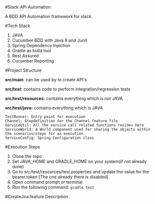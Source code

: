 #Slack API Automation

A BDD API Automation framework for slack.

#Tech Stack

1. JAVA
2. Cucumber BDD with Java 8 and Junit
3. Spring Dependency Injection
4. Gradle as build tool
5. Rest Assured
6. Cucumber Reporting


#Project Structure

**src/main**: can be used by to create API's

**src/test**: contains code to perform integration/regression tests

**src/test/resources:** contains everything which is not JAVA

**src/test/java:** contains everything which is JAVA

    TestRunner: Entry point for execution
    Channel: Stepdefinition for the Channel.feature file
    ServiceUtil: All the service call related functions resides here
    ServiceWorld: A World component used for sharing the objects eithin the scenarios/steps for an execution
    ServiceConfig: Spring Configuration class
    
#Execution Steps

1. Clone the repo
2. Set JAVA_HOME and GRADLE_HOME on your system(if not already done)
3. Go to src/test/resources/test.properties and update the value for the bearer.token [The one already there is disabled]
4. Open command prompt or terminal
5. Run the following command:
    `gradle test`
    
#CreateJira.feature Description
